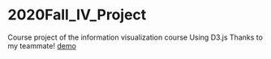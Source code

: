 # 2020Fall_IV_Project
Course project of the information visualization course
Using D3.js
Thanks to my teammate!
[demo](https://zacchaeus14.github.io/2020Fall_IV_Project)
